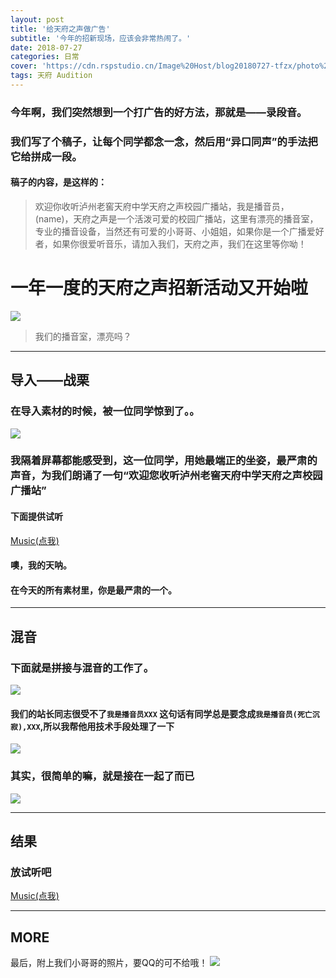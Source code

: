 ```yaml
---
layout: post
title: '给天府之声做广告'
subtitle: '今年的招新现场，应该会非常热闹了。'
date: 2018-07-27
categories: 日常
cover: 'https://cdn.rspstudio.cn/Image%20Host/blog20180727-tfzx/photo%20%281%29.png'
tags: 天府 Audition
---
```


### 今年啊，我们突然想到一个打广告的好方法，那就是——录段音。
### 我们写了个稿子，让每个同学都念一念，然后用“异口同声”的手法把它给拼成一段。
#### 稿子的内容，是这样的：
>欢迎你收听泸州老窖天府中学天府之声校园广播站，我是播音员，(name)，天府之声是一个活泼可爱的校园广播站，这里有漂亮的播音室，专业的播音设备，当然还有可爱的小哥哥、小姐姐，如果你是一个广播爱好者，如果你很爱听音乐，请加入我们，天府之声，我们在这里等你呦！

# 一年一度的天府之声招新活动又开始啦
![](https://cdn.rspstudio.cn/Image%20Host/blog20180727-tfzx/photo%20%281%29.jpg)

>我们的播音室，漂亮吗？

---

## 导入——战栗
### 在导入素材的时候，被一位同学惊到了。。
![](https://cdn.rspstudio.cn/Image%20Host/blog20180727-tfzx/GIF.gif)
### 我隔着屏幕都能感受到，这一位同学，用她最端正的坐姿，最严肃的声音，为我们朗诵了一句“欢迎您收听泸州老窖天府中学天府之声校园广播站”
#### 下面提供试听
[Music(点我)](https://cdn.rspstudio.cn/Image%20Host/blog20180727-tfzx/%E6%B6%82%E9%9B%A8%E6%9C%B5.wav)
#### 噢，我的天呐。
#### 在今天的所有素材里，你是最严肃的一个。

---

## 混音
### 下面就是拼接与混音的工作了。
![](https://cdn.rspstudio.cn/Image%20Host/blog20180727-tfzx/photo%20%282%29.jpg)
#### 我们的站长同志很受不了`我是播音员XXX` 这句话有同学总是要念成`我是播音员(死亡沉寂),XXX`,所以我帮他用技术手段处理了一下
![](https://cdn.rspstudio.cn/Image%20Host/blog20180727-tfzx/QQ%E5%9B%BE%E7%89%8720180727174828.jpg)
### 其实，很简单的嘛，就是接在一起了而已
![](https://cdn.rspstudio.cn/Image%20Host/blog20180727-tfzx/photo%20%281%29.png)

---

## 结果
### 放试听吧
[Music(点我)](https://cdn.rspstudio.cn/Image%20Host/blog20180727-tfzx/%E5%A4%A9%E5%BA%9C%E4%B9%8B%E5%A3%B02018_%E7%BC%A9%E6%B7%B7.0.3.wav)


---
## MORE
最后，附上我们小哥哥的照片，要QQ的可不给哦！
![](https://cdn.rspstudio.cn/Image%20Host/blog20180727-tfzx/photo%20%282%29.png)
